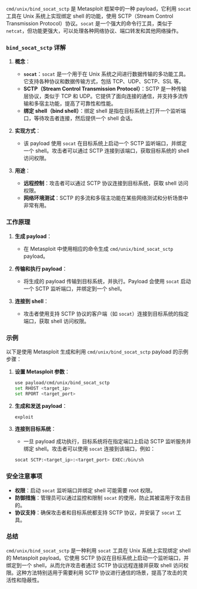 `cmd/unix/bind_socat_sctp` 是 Metasploit 框架中的一种 payload，它利用 `socat` 工具在 Unix 系统上实现绑定 shell 的功能，使用 SCTP（Stream Control Transmission Protocol）协议。`socat` 是一个强大的命令行工具，类似于 `netcat`，但功能更强大，可以处理各种网络协议、端口转发和其他网络操作。

### `bind_socat_sctp` 详解

1. **概念**：
   - **`socat`**：`socat` 是一个用于在 Unix 系统之间进行数据传输的多功能工具。它支持各种协议和数据传输方式，包括 TCP、UDP、SCTP、SSL 等。
   - **SCTP（Stream Control Transmission Protocol）**：SCTP 是一种传输层协议，类似于 TCP 和 UDP。它提供了面向连接的通信，并支持多流传输和多宿主功能，提高了可靠性和性能。
   - **绑定 shell（bind shell）**：绑定 shell 是指在目标系统上打开一个监听端口，等待攻击者连接，然后提供一个 shell 会话。

2. **实现方式**：
   - 该 payload 使用 `socat` 在目标系统上启动一个 SCTP 监听端口，并绑定一个 shell。攻击者可以通过 SCTP 连接到该端口，获取目标系统的 shell 访问权限。

3. **用途**：
   - **远程控制**：攻击者可以通过 SCTP 协议连接到目标系统，获取 shell 访问权限。
   - **网络环境测试**：SCTP 的多流和多宿主功能在某些网络测试和分析场景中非常有用。

### 工作原理

1. **生成 payload**：
   - 在 Metasploit 中使用相应的命令生成 `cmd/unix/bind_socat_sctp` payload。

2. **传输和执行 payload**：
   - 将生成的 payload 传输到目标系统，并执行。Payload 会使用 `socat` 启动一个 SCTP 监听端口，并绑定到一个 shell。

3. **连接到 shell**：
   - 攻击者使用支持 SCTP 协议的客户端（如 `socat`）连接到目标系统的指定端口，获取 shell 访问权限。

### 示例

以下是使用 Metasploit 生成和利用 `cmd/unix/bind_socat_sctp` payload 的示例步骤：

1. **设置 Metasploit 参数**：
   ```sh
   use payload/cmd/unix/bind_socat_sctp
   set RHOST <target_ip>
   set RPORT <target_port>
   ```

2. **生成和发送 payload**：
   ```sh
   exploit
   ```

3. **连接到目标系统**：
   - 一旦 payload 成功执行，目标系统将在指定端口上启动 SCTP 监听服务并绑定 shell。攻击者可以使用 `socat` 连接到该端口，例如：
   ```sh
   socat SCTP:<target_ip>:<target_port> EXEC:/bin/sh
   ```

### 安全注意事项

- **权限**：启动 `socat` 监听端口并绑定 shell 可能需要 root 权限。
- **防御措施**：管理员可以通过监控和限制 `socat` 的使用，防止其被滥用于攻击目的。
- **协议支持**：确保攻击者和目标系统都支持 SCTP 协议，并安装了 `socat` 工具。

### 总结

`cmd/unix/bind_socat_sctp` 是一种利用 `socat` 工具在 Unix 系统上实现绑定 shell 的 Metasploit payload。它使用 SCTP 协议在目标系统上启动一个监听端口，并绑定到一个 shell，从而允许攻击者通过 SCTP 协议远程连接并获取 shell 访问权限。这种方法特别适用于需要利用 SCTP 协议进行通信的场景，提高了攻击的灵活性和隐蔽性。